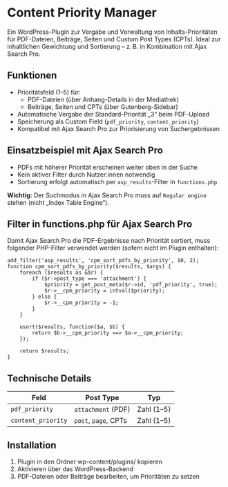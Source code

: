 # Content Priority Manager

Ein WordPress-Plugin zur Vergabe und Verwaltung von Inhalts-Prioritäten für PDF-Dateien, Beiträge, Seiten und Custom Post Types (CPTs). Ideal zur inhaltlichen Gewichtung und Sortierung – z. B. in Kombination mit Ajax Search Pro.



## Funktionen

- Prioritätsfeld (1–5) für:
  - PDF-Dateien (über Anhang-Details in der Mediathek)
  - Beiträge, Seiten und CPTs (über Gutenberg-Sidebar)
- Automatische Vergabe der Standard-Priorität „3“ beim PDF-Upload
- Speicherung als Custom Field (`pdf_priority`, `content_priority`)
- Kompatibel mit Ajax Search Pro zur Priorisierung von Suchergebnissen


## Einsatzbeispiel mit Ajax Search Pro

- PDFs mit höherer Priorität erscheinen weiter oben in der Suche
- Kein aktiver Filter durch Nutzer:innen notwendig
- Sortierung erfolgt automatisch per `asp_results`-Filter in `functions.php`

**Wichtig:** Der Suchmodus in Ajax Search Pro muss auf `Regular engine` stehen (nicht „Index Table Engine“).


## Filter in functions.php für Ajax Search Pro
Damit Ajax Search Pro die PDF-Ergebnisse nach Priorität sortiert, muss folgender PHP-Filter verwendet werden (sofern nicht im Plugin enthalten):
```
add_filter('asp_results', 'cpm_sort_pdfs_by_priority', 10, 2);
function cpm_sort_pdfs_by_priority($results, $args) {
    foreach ($results as &$r) {
        if ($r->post_type === 'attachment') {
            $priority = get_post_meta($r->id, 'pdf_priority', true);
            $r->__cpm_priority = intval($priority);
        } else {
            $r->__cpm_priority = -1;
        }
    }

    usort($results, function($a, $b) {
        return $b->__cpm_priority <=> $a->__cpm_priority;
    });

    return $results;
}
```


## Technische Details

| Feld               | Post Type         | Typ     |
|--------------------|-------------------|---------|
| `pdf_priority`     | `attachment` (PDF) | Zahl (1–5) |
| `content_priority` | `post`, `page`, CPTs | Zahl (1–5) |



## Installation

1. Plugin in den Ordner wp-content/plugins/ kopieren
2. Aktivieren über das WordPress-Backend
3. PDF-Dateien oder Beiträge bearbeiten, um Prioritäten zu setzen


